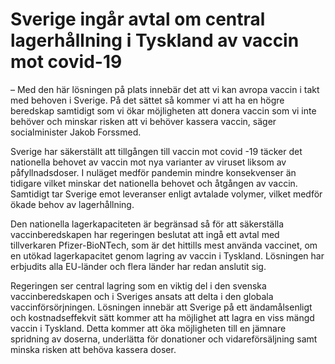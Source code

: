 # Sverige ingår avtal om central lagerhållning i Tyskland av vaccin mot covid-19

– Med den här lösningen på plats innebär det att vi kan avropa vaccin i takt med behoven i Sverige. På det sättet så kommer vi att ha en högre beredskap samtidigt som vi ökar möjligheten att donera vaccin som vi inte behöver och minskar risken att vi behöver kassera vaccin, säger socialminister Jakob Forssmed.

Sverige har säkerställt att tillgången till vaccin mot covid \-19 täcker det nationella behovet av vaccin mot nya varianter av viruset liksom av påfyllnadsdoser. I nuläget medför pandemin mindre konsekvenser än tidigare vilket minskar det nationella behovet och åtgången av vaccin. Samtidigt tar Sverige emot leveranser enligt avtalade volymer, vilket medför ökade behov av lagerhållning.

Den nationella lagerkapaciteten är begränsad så för att säkerställa vaccinberedskapen har regeringen beslutat att ingå ett avtal med tillverkaren Pfizer\-BioNTech, som är det hittills mest använda vaccinet, om en utökad lagerkapacitet genom lagring av vaccin i Tyskland. Lösningen har erbjudits alla EU\-länder och flera länder har redan anslutit sig.

Regeringen ser central lagring som en viktig del i den svenska vaccinberedskapen och i Sveriges ansats att delta i den globala vaccinförsörjningen. Lösningen innebär att Sverige på ett ändamålsenligt och kostnadseffekvit sätt kommer att ha möjlighet att lagra en viss mängd vaccin i Tyskland. Detta kommer att öka möjligheten till en jämnare spridning av doserna, underlätta för donationer och vidareförsäljning samt minska risken att behöva kassera doser.
